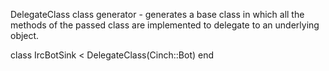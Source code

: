 DelegateClass class generator - generates a base class in which all the methods of the passed class are implemented to delegate to an underlying object.

class IrcBotSink < DelegateClass(Cinch::Bot)
end
